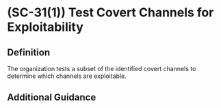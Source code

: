 
# (SC-31(1)) Test Covert Channels for Exploitability

## Definition

The organization tests a subset of the identified covert channels to determine which channels are exploitable.

## Additional Guidance


